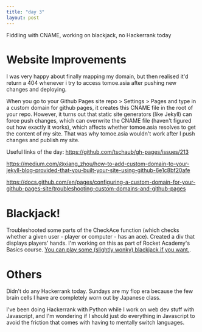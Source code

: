 ```yaml
---
title: "day 3"
layout: post
---
```

Fiddling with CNAME, working on blackjack, no Hackerrank today
<!-- more -->
# Website Improvements

I was very happy about finally mapping my domain, but then realised it'd return a 404 whenever i try to access tomoe.asia after pushing new changes and deploying. 

When you go to your Github Pages site repo > Settings > Pages and type in a custom domain for github pages, it creates this CNAME file in the root of your repo. However, it turns out that static site generators (like Jekyll) can force push changes, which can overwrite the CNAME file (haven't figured out how exactly it works), which affects whether tomoe.asia resolves to get the content of my site. That was why tomoe.asia wouldn't work after I push changes and publish my site. 

Useful links of the day: 
https://github.com/tschaub/gh-pages/issues/213

https://medium.com/@xiang_zhou/how-to-add-custom-domain-to-your-jekyll-blog-provided-that-you-built-your-site-using-github-6e1c8bf20afe 

https://docs.github.com/en/pages/configuring-a-custom-domain-for-your-github-pages-site/troubleshooting-custom-domains-and-github-pages 

# Blackjack! 

Troubleshooted some parts of the CheckAce function (which checks whether a given user - player or computer - has an ace). Created a div that displays players' hands. I'm working on this as part of Rocket Academy's Basics course. [You can play some (slightly wonky) blackjack if you want.](https://2l0fsh.csb.app/project3-blackjack/index.html). 


# Others

Didn't do any Hackerrank today. Sundays are my flop era because the few brain cells I have are completely worn out by Japanese class. 

I've been doing Hackerrank with Python while I work on web dev stuff with Javascript, and I'm wondering if I should just do everything in Javascript to avoid the friction that comes with having to mentally switch languages. 